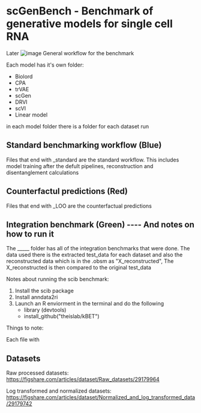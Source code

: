 # scGenBench - Benchmark of generative models for single cell RNA
Later
![image](https://github.com/user-attachments/assets/4606a96d-6310-40af-b5ea-0a7cac2df0cf)
General workflow for the benchmark

Each model has it's own folder: 
- Biolord
- CPA
- trVAE
- scGen
- DRVI
- scVI
- Linear model

in each model folder there is a folder for each dataset run

## Standard benchmarking workflow (Blue)

Files that end with _standard are the standard workflow. This includes model training after the defult pipelines,
reconstruction and disentanglement calculations

## Counterfactul predictions (Red) 

Files that end with _LOO are the counterfactual predictions


## Integration benchmark (Green) ---- And notes on how to run it

The _____ folder has all of the integration benchmarks that were done. 
The data used there is the extracted test_data for each dataset and also the reconstructed data which is in the .obsm as "X_reconstructed", 
The X_reconstructed is then compared to the original test_data

Notes about running the scib benchmark: 

1. Install the scib package
2. Install anndata2ri
3. Launch an R enviorment in the terminal and do the following
    - library (devtools)
    - install_github("theislab/kBET")
  






Things to note: 

Each file with 








## Datasets

Raw processed datasets: 
https://figshare.com/articles/dataset/Raw_datasets/29179964


Log transformed and normalized datasets: 
https://figshare.com/articles/dataset/Normalized_and_log_transformed_data/29179742
